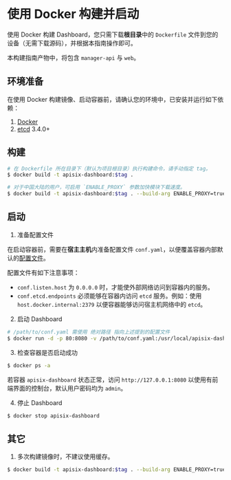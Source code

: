 <!--
#
# Licensed to the Apache Software Foundation (ASF) under one or more
# contributor license agreements.  See the NOTICE file distributed with
# this work for additional information regarding copyright ownership.
# The ASF licenses this file to You under the Apache License, Version 2.0
# (the "License"); you may not use this file except in compliance with
# the License.  You may obtain a copy of the License at
#
#     http://www.apache.org/licenses/LICENSE-2.0
#
# Unless required by applicable law or agreed to in writing, software
# distributed under the License is distributed on an "AS IS" BASIS,
# WITHOUT WARRANTIES OR CONDITIONS OF ANY KIND, either express or implied.
# See the License for the specific language governing permissions and
# limitations under the License.
#
-->

# 使用 Docker 构建并启动

使用 Docker 构建 Dashboard，您只需下载**根目录**中的 `Dockerfile` 文件到您的设备（无需下载源码），并根据本指南操作即可。

本构建指南产物中，将包含 `manager-api` 与 `web`。

## 环境准备

在使用 Docker 构建镜像、启动容器前，请确认您的环境中，已安装并运行如下依赖：

1. [Docker](https://docs.docker.com/engine/install/)
2. [etcd](https://etcd.io/docs/v3.4.0/dl-build/) 3.4.0+

## 构建

```sh
# 在 Dockerfile 所在目录下（默认为项目根目录）执行构建命令，请手动指定 tag。
$ docker build -t apisix-dashboard:$tag .

# 对于中国大陆的用户，可启用 `ENABLE_PROXY` 参数加快模块下载速度。
$ docker build -t apisix-dashboard:$tag . --build-arg ENABLE_PROXY=true
```

## 启动

1. 准备配置文件

在启动容器前，需要在**宿主主机**内准备配置文件 `conf.yaml`，以便覆盖容器内部默认的[配置文件](../api/conf/conf.yaml)。

配置文件有如下注意事项：

- `conf.listen.host` 为 `0.0.0.0` 时，才能使外部网络访问到容器内的服务。
- `conf.etcd.endpoints` 必须能够在容器内访问 `etcd` 服务。例如：使用 `host.docker.internal:2379` 以便容器能够访问宿主机网络中的 `etcd`。

2. 启动 Dashboard

```sh
# /path/to/conf.yaml 需使用 绝对路径 指向上述提到的配置文件
$ docker run -d -p 80:8080 -v /path/to/conf.yaml:/usr/local/apisix-dashboard/conf/conf.yaml --name apisix-dashboard apisix-dashboard:$tag
```

3. 检查容器是否启动成功

```sh
$ docker ps -a
```

若容器 `apisix-dashboard` 状态正常，访问 `http://127.0.0.1:8080` 以使用有前端界面的控制台，默认用户密码均为 `admin`。

4. 停止 Dashboard

```sh
$ docker stop apisix-dashboard
```

## 其它

1. 多次构建镜像时，不建议使用缓存。

```sh
$ docker build -t apisix-dashboard:$tag . --build-arg ENABLE_PROXY=true --no-cache=true
```
